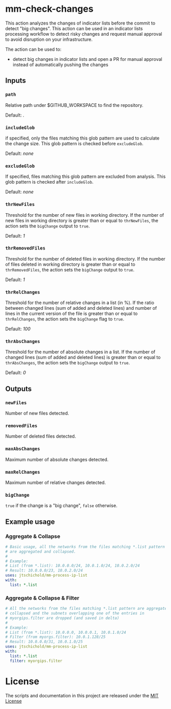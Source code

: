 # mm-check-changes

This action analyzes the changes of indicator lists before the commit to detect "big changes".
This action can be used in an indicator lists processing workflow to detect risky changes and request manual approval to avoid disruption on your infrastructure.

The action can be used to:
- detect big changes in indicator lists and open a PR for manual approval instead of automatically pushing the changes

## Inputs

### `path`

Relative path under $GITHUB_WORKSPACE to find the repository.

Default: *.*

### `includeGlob`

if specified, only the files matching this glob pattern are used to calculate the change size. This glob pattern is checked before `excludeGlob`.

Default: *none*

### `excludeGlob`

If specified, files matching this glob pattern are excluded from analysis. This glob pattern is checked after `includeGlob`.

Default: *none*

### `thrNewFiles`

Threshold for the number of new files in working directory. If the number of new files in working directory is greater than or equal to `thrNewFiles`, the action sets the `bigChange` output to `true`.

Default: *1*

### `thrRemovedFiles`

Threshold for the number of deleted files in working directory. If the number of files deleted in working directory is greater than or equal to `thrRemovedFiles`, the action sets the `bigChange` output to `true`.

Default: *1*

### `thrRelChanges`

Threshold for the number of relative changes in a list (in %). If the ratio between changed lines (sum of added and deleted lines) and number of lines in the current version of the file is greater than or equal to `thrRelChanges`, the action sets the `bigChange` flag to `true`.

Default: *100*

### `thrAbsChanges`

Threshold for the number of absolute changes in a list. If the number of changed lines (sum of added and deleted lines) is greater than or equal to `thrAbsChanges`, the action sets the `bigChange` output to `true`.

Default: *0*

## Outputs

### `newFiles`

Number of new files detected.

### `removedFiles`

Number of deleted files detected.

### `maxAbsChanges`

Maximum number of absolute changes detected.

### `maxRelChanges`

Maximum number of relative changes detected.

### `bigChange`

`true` if the change is a "big change", `false` otherwise.

## Example usage

### Aggregate & Collapse
```yaml
# Basic usage, all the networks from the files matching *.list pattern
# are aggregated and collapsed.
# 
# Example:
# List (from *.list): 10.0.0.0/24, 10.0.1.0/24, 10.0.2.0/24
# Result: 10.0.0.0/23, 10.0.2.0/24
uses: jtschichold/mm-process-ip-list
with:
  list: *.list
```

### Aggregate & Collapse & Filter
```yaml
# All the networks from the files matching *.list pattern are aggregated,
# collapsed and the subnets overlapping one of the entries in 
# myorgips.filter are dropped (and saved in delta)
#
# Example: 
# List (from *.list): 10.0.0.0, 10.0.0.1, 10.0.1.0/24
# Filter (from myorgs.filter): 10.0.1.128/25
# Result: 10.0.0.0/31, 10.0.1.0/25
uses: jtschichold/mm-process-ip-list
with:
  list: *.list
  filter: myorgips.filter
```

# License

The scripts and documentation in this project are released under the [MIT License](LICENSE)
